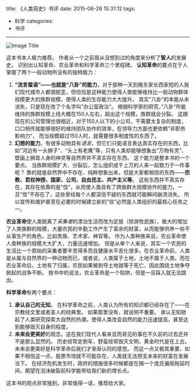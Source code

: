 title: 《人类简史》书评
date: 2015-06-26 15:31:12
tags:
- 科学
categories:
- 书评
---
![Image Title](http://7u2h31.com1.z0.glb.clouddn.com/人类简史.jpg)

这本书本人极力推荐。 作者从一个之前我从没想到过的角度来分析了**智人**的发展史。 识别出认知革命、农业革命和科学革命三个里程碑。
**认知革命**的要点在于人掌握了两个一般动物所没有的独特能力：
1. **“流言蜚语”——也就是“八卦”的能力**，对于那种一天到晚东家长西家短的人我们现代城市人都很腻歪，但恰恰是这种能力使得人类能够维持比一般动物群体规模更大的族群规模，使得人类的生存能力大大提升。 其实”八卦“的本能从未消失，只是现在改了个名字叫”办公室政治“。 根据科学家的研究，”八卦“所能维持的族群规模上线大概在150人左右，超出这个规模，族群就会分裂。 这跟现在的公司管理也很相近，对于150人以下的小公司，不需要太复杂的制度，口口相传就能够很好的维持团队协作的效率，在领导力方面也更依赖”非职务影响力“， 而当规模超过150人时，就需要很多制度性的东西了。
2. **幻想的能力**。有很多动物具有*语言*，但它们只能语言表达真实存在的东西，比如”河边有一头狮子“、“头上有老鹰”等，只有人类却能够想象出“万物有灵”、壁画上狮首人身的神灵等自然界并不真实存在东西。 这个能力是整本书的一个要点。 当族群规模扩大、分裂后，怎么组织成千上万的人来一起致力于一件事呢？ 靠的就是自然界中不存在、纯粹想象出来，但是大家都相信的东西——**宗教、君权神授、国家、公司、自由民主、共产主义等**。 这些东西并不真实存在，其存在依靠的是”信“，从而使人类具有了跨族群大规模协作的能力。一旦”信“不存在了，这些曾经每个人都深信不疑的东西就可能瞬间崩溃消失。 所以宣传和维护甚至在必要的时候建立新的”信“必然是人类组织的最核心任务之一。

**农业革命**使人类脱离了*采集者*的漂泊生活而改为定居（除游牧民族），极大的增加了人类族群的规模，大量农民的辛勤工作产生了富余的财富，从而能够供养一些不从事生产的角色，比如贵族、艺术家、神官等。 作为人类种族来说，农业革命使人类种族的规模大大扩大，力量迅速增加。 但是从单个人来说，其实一个农民的生活比一个原始的采集者要辛苦得多而且健康水平恶化很多。在农业革命前，人类是从属与自然界的一种动物而已，或者说，人类属于土地，土地不属于人类。而在农业革命后，土地有了归属，农民如果被剥夺土地就等于死亡，因此围绕土地争夺掀起的战争不断。 按书中的说法，农业革命是一个陷阱，但是一旦踩入就无法跳出。

**科学革命**有两个要点：
1. **承认自己的无知**。 在科学革命之前，人类认为所有的知识都已经存在了——在宗教经文里或者圣人的经典里。 如果那里没有，就说明不重要。 承认无知掀起了人类研究探索大自然的热潮，使得人类改变自然的能力迅速提高，甚至达到能够毁灭自身的程度。
2. **未来会更美好**的观念。这在我们现代人看来显而易见的事在不久前的过去还并不是那么显然的。 历史经常走倒车，野蛮经常毁灭文明，黄金时代是在上古。未来会更美好是科学革命后我们才渐渐认同的感觉。 而这一点又极其重要，如果不相信这一点，股票市场就不可能存在，人类就无法预支未来的财富在发展当下。 在经济危机发生时，政府的措施很多时候都是在搞一个庞氏骗局拖延时间，期望在泡沫破裂前科学能带给我们新的增长点。

这本书的观点非常独到，非常值得一读，推荐给大家。
